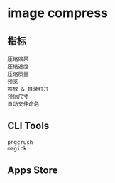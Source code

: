 # image compress


## 指标

    压缩效果
    压缩速度
    压缩质量
    预览
    拖放 & 目录打开
    预估尺寸
    自动文件命名

## CLI Tools

    pngcrush
    magick

## Apps Store

    




